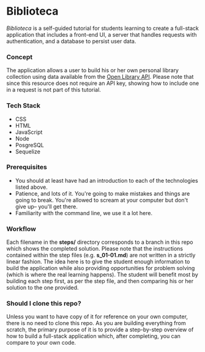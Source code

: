 # Biblioteca
_Biblioteca_ is a self-guided tutorial for students learning to create a full-stack application that includes a front-end UI, a server that handles requests with authentication, and a database to persist user data.

### Concept
The application allows a user to build his or her own personal library collection using data available from the [Open Library API](https://openlibrary.org/dev). Please note that since this resource does not require an API key, showing how to include one in a request is not part of this tutorial.

### Tech Stack
* CSS
* HTML
* JavaScript
* Node
* PosgreSQL
* Sequelize

### Prerequisites
* You should at least have had an introduction to each of the technologies listed above.
* Patience, and lots of it. You're going to make mistakes and things are going to break. You're allowed to scream at your computer but don't give up– you'll get there.
* Familiarity with the command line, we use it a lot here.

### Workflow
Each filename in the **steps/** directory corresponds to a branch in this repo which shows the completed solution. Please note that the instructions contained within the step files (e.g. **s_01-01.md**) are not written in a strictly linear fashion. The idea here is to give the student enough information to build the application while also providing opportunities for problem solving (which is where the real learning happens). The student will benefit most by building each step first, as per the step file, and then comparing his or her solution to the one provided.

### Should I clone this repo?
Unless you want to have copy of it for reference on your own computer, there is no need to clone this repo. As you are building everything from scratch, the primary purpose of it is to provide a step-by-step overview of how to build a full-stack application which, after completing, you can compare to your own code.